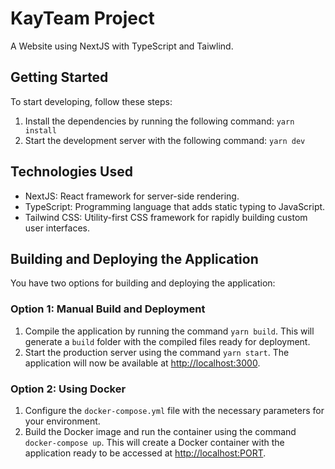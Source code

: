 # KayTeam Project

A Website using NextJS with TypeScript and Taiwlind.

## Getting Started

To start developing, follow these steps:

1. Install the dependencies by running the following command: `yarn install`
2. Start the development server with the following command: `yarn dev`

## Technologies Used

- NextJS: React framework for server-side rendering.
- TypeScript: Programming language that adds static typing to JavaScript.
- Tailwind CSS: Utility-first CSS framework for rapidly building custom user interfaces.

## Building and Deploying the Application

You have two options for building and deploying the application:

### Option 1: Manual Build and Deployment

1. Compile the application by running the command `yarn build`.
   This will generate a `build` folder with the compiled files ready for deployment.
2. Start the production server using the command `yarn start`.
   The application will now be available at [http://localhost:3000](http://localhost:3000).

### Option 2: Using Docker

1. Configure the `docker-compose.yml` file with the necessary parameters for your environment.
2. Build the Docker image and run the container using the command `docker-compose up`.
   This will create a Docker container with the application ready to be accessed at [http://localhost:PORT](http://localhost:PORT).
